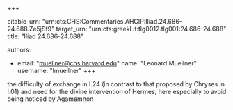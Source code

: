 +++


citable_urn: "urn:cts:CHS:Commentaries.AHCIP:Iliad.24.686-24.688.Ze5jSf9"
target_urn: "urn:cts:greekLit:tlg0012.tlg001:24.686-24.688"
title: "Iliad 24.686-24.688"

authors:
- email: "muellner@chs.harvard.edu"
  name: "Leonard Muellner"
  username: "lmuellner"
+++

<p>the difficulty of exchange in I.24 (in contrast to that proposed by Chryses in I.01) and need for the divine intervention of Hermes, here especially to avoid being noticed by Agamemnon</p>